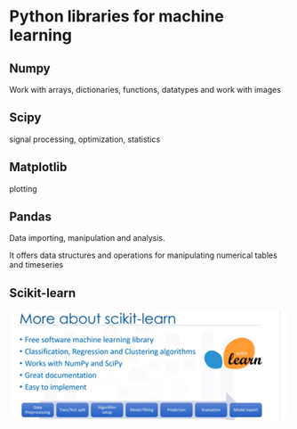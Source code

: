 # Python libraries for machine learning

## Numpy

Work with arrays, dictionaries, functions, datatypes and work with images

## Scipy

signal processing, optimization, statistics

## Matplotlib

plotting

## Pandas

Data importing, manipulation and analysis.

It offers data structures and operations for manipulating numerical tables and timeseries

## Scikit-learn

![](../.gitbook/assets/image%20%2877%29.png)

